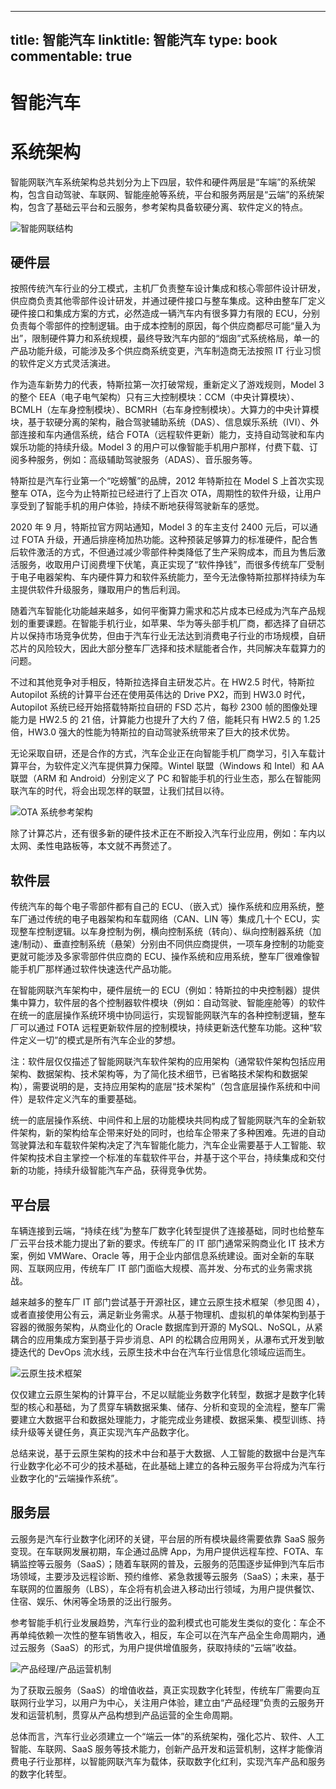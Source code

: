 
---
title: 智能汽车
linktitle: 智能汽车
type: book
commentable: true
---

# 智能汽车

# 系统架构

智能网联汽车系统架构总共划分为上下四层，软件和硬件两层是“车端”的系统架构，包含自动驾驶、车联网、智能座舱等系统，平台和服务两层是“云端”的系统架构，包含了基础云平台和云服务，参考架构具备软硬分离、软件定义的特点。

![智能网联结构](https://assets.ng-tech.icu/superbed/2021/07/26/60fe35f15132923bf8b354f8.jpg)

## 硬件层

按照传统汽车行业的分工模式，主机厂负责整车设计集成和核心零部件设计研发，供应商负责其他零部件设计研发，并通过硬件接口与整车集成。这种由整车厂定义硬件接口和集成方案的方式，必然造成一辆汽车内有很多算力有限的 ECU，分别负责每个零部件的控制逻辑。由于成本控制的原因，每个供应商都尽可能“量入为出”，限制硬件算力和系统规模，最终导致汽车内部的“烟囱”式系统格局，单一的产品功能升级，可能涉及多个供应商系统变更，汽车制造商无法按照 IT 行业习惯的软件定义方式灵活演进。

作为造车新势力的代表，特斯拉第一次打破常规，重新定义了游戏规则，Model 3 的整个 EEA（电子电气架构）只有三大控制模块：CCM（中央计算模块）、BCMLH（左车身控制模块）、BCMRH（右车身控制模块）。大算力的中央计算模块，基于软硬分离的架构，融合驾驶辅助系统（DAS）、信息娱乐系统（IVI）、外部连接和车内通信系统，结合 FOTA（远程软件更新）能力，支持自动驾驶和车内娱乐功能的持续升级。Model 3 的用户可以像智能手机用户那样，付费下载、订阅多种服务，例如：高级辅助驾驶服务（ADAS）、音乐服务等。

特斯拉是汽车行业第一个“吃螃蟹”的品牌，2012 年特斯拉在 Model S 上首次实现整车 OTA，迄今为止特斯拉已经进行了上百次 OTA，周期性的软件升级，让用户享受到了智能手机的用户体验，持续不断地获得驾驶新车的感觉。

2020 年 9 月，特斯拉官方网站通知，Model 3 的车主支付 2400 元后，可以通过 FOTA 升级，开通后排座椅加热功能。这种预装足够算力的标准硬件，配合售后软件激活的方式，不但通过减少零部件种类降低了生产采购成本，而且为售后激活服务，收取用户订阅费埋下伏笔，真正实现了“软件挣钱”，而很多传统车厂受制于电子电器架构、车内硬件算力和软件系统能力，至今无法像特斯拉那样持续为车主提供软件升级服务，赚取用户的售后利润。

随着汽车智能化功能越来越多，如何平衡算力需求和芯片成本已经成为汽车产品规划的重要课题。在智能手机行业，如苹果、华为等头部手机厂商，都选择了自研芯片以保持市场竞争优势，但由于汽车行业无法达到消费电子行业的市场规模，自研芯片的风险较大，因此大部分整车厂选择和技术赋能者合作，共同解决车载算力的问题。

不过和其他竞争对手相反，特斯拉选择自主研发芯片。在 HW2.5 时代，特斯拉 Autopilot 系统的计算平台还在使用英伟达的 Drive PX2，而到 HW3.0 时代，Autopilot 系统已经开始搭载特斯拉自研的 FSD 芯片，每秒 2300 帧的图像处理能力是 HW2.5 的 21 倍，计算能力也提升了大约 7 倍，能耗只有 HW2.5 的 1.25 倍，HW3.0 强大的性能为特斯拉的自动驾驶系统带来了巨大的技术优势。

无论采取自研，还是合作的方式，汽车企业正在向智能手机厂商学习，引入车载计算平台，为软件定义汽车提供算力保障。Wintel 联盟（Windows 和 Intel）和 AA 联盟（ARM 和 Android）分别定义了 PC 和智能手机的行业生态，那么在智能网联汽车的时代，将会出现怎样的联盟，让我们拭目以待。

![OTA 系统参考架构](https://assets.ng-tech.icu/superbed/2021/07/26/60fe36455132923bf8b41eff.jpg)

除了计算芯片，还有很多新的硬件技术正在不断投入汽车行业应用，例如：车内以太网、柔性电路板等，本文就不再赘述了。

## 软件层

传统汽车的每个电子零部件都有自己的 ECU、（嵌入式）操作系统和应用系统，整车厂通过传统的电子电器架构和车载网络（CAN、LIN 等）集成几十个 ECU，实现整车控制逻辑。以车身控制为例，横向控制系统（转向）、纵向控制器系统（加速/制动）、垂直控制系统（悬架）分别由不同供应商提供，一项车身控制的功能变更就可能涉及多家零部件供应商的 ECU、操作系统和应用系统，整车厂很难像智能手机厂那样通过软件快速迭代产品功能。

在智能网联汽车架构中，硬件层统一的 ECU（例如：特斯拉的中央控制器）提供集中算力，软件层的各个控制器软件模块（例如：自动驾驶、智能座舱等）的软件在统一的底层操作系统环境中协同运行，实现智能网联汽车的各种控制逻辑，整车厂可以通过 FOTA 远程更新软件层的控制模块，持续更新迭代整车功能。这种“软件定义一切”的模式是所有汽车企业的梦想。

注：软件层仅仅描述了智能网联汽车软件架构的应用架构（通常软件架构包括应用架构、数据架构、技术架构等，为了简化技术细节，已省略技术架构和数据架构），需要说明的是，支持应用架构的底层“技术架构”（包含底层操作系统和中间件）是软件定义汽车的重要基础。

统一的底层操作系统、中间件和上层的功能模块共同构成了智能网联汽车的全新软件架构，新的架构给车企带来好处的同时，也给车企带来了多种困难。先进的自动驾驶算法和车载软件架构决定了汽车智能化能力，汽车企业需要基于人工智能、软件架构技术自主掌控一个标准的车载软件平台，并基于这个平台，持续集成和交付新的功能，持续升级智能汽车产品，获得竞争优势。

## 平台层

车辆连接到云端，“持续在线”为整车厂数字化转型提供了连接基础，同时也给整车厂云平台技术能力提出了新的要求。传统车厂的 IT 部门通常采购商业化 IT 技术方案，例如 VMWare、Oracle 等，用于企业内部信息系统建设。面对全新的车联网、互联网应用，传统车厂 IT 部门面临大规模、高并发、分布式的业务需求挑战。

越来越多的整车厂 IT 部门尝试基于开源社区，建立云原生技术框架（参见图 4），或者直接使用公有云，满足新业务需求。从基于物理机、虚拟机的单体架构到基于容器的微服务架构，从商业化的 Oracle 数据库到开源的 MySQL、NoSQL，从紧耦合的应用集成方案到基于异步消息、API 的松耦合应用网关，从瀑布式开发到敏捷迭代的 DevOps 流水线，云原生技术中台在汽车行业信息化领域应运而生。

![云原生技术框架](https://assets.ng-tech.icu/superbed/2021/07/26/60fe36ad5132923bf8b515c4.jpg)

仅仅建立云原生架构的计算平台，不足以赋能业务数字化转型，数据才是数字化转型的核心和基础，为了贯穿车辆数据采集、储存、分析和变现的全流程，整车厂需要建立大数据平台和数据处理能力，才能完成业务建模、数据采集、模型训练、持续升级等关键任务，真正实现汽车产品数字化。

总结来说，基于云原生架构的技术中台和基于大数据、人工智能的数据中台是汽车行业数字化必不可少的技术基础，在此基础上建立的各种云服务平台将成为汽车行业数字化的“云端操作系统”。

## 服务层

云服务是汽车行业数字化闭环的关键，平台层的所有模块最终需要依靠 SaaS 服务变现。在车联网发展初期，车企通过品牌 App，为用户提供远程车控、FOTA、车辆监控等云服务（SaaS）；随着车联网的普及，云服务的范围逐步延伸到汽车后市场领域，主要涉及远程诊断、预约维修、紧急救援等云服务（SaaS）；未来，基于车联网的位置服务（LBS），车企将有机会进入移动出行领域，为用户提供餐饮、住宿、娱乐、休闲等全场景的泛出行服务。

参考智能手机行业发展趋势，汽车行业的盈利模式也可能发生类似的变化：车企不再单纯依赖一次性的整车销售收入，相反，车企可以在汽车产品全生命周期内，通过云服务（SaaS）的形式，为用户提供增值服务，获取持续的“云端”收益。

![产品经理/产品运营机制](https://assets.ng-tech.icu/superbed/2021/07/26/60fe36e65132923bf8b59e38.jpg)

为了获取云服务（SaaS）的增值收益，真正实现数字化转型，传统车厂需要向互联网行业学习，以用户为中心，关注用户体验，建立由“产品经理”负责的云服务开发和运营机制，贯穿从产品构想到产品运营的全生命周期。

总体而言，汽车行业必须建立一个“端云一体”的系统架构，强化芯片、软件、人工智能、车联网、SaaS 服务等技术能力，创新产品开发和运营机制，这样才能像消费电子行业那样，以智能网联汽车为载体，获取数字化红利，实现汽车产品和服务的数字化转型。

    